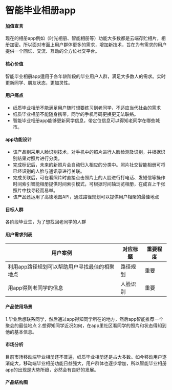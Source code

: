 # 智能毕业相册app

#### 加值宣言
现在的相册app例如（时光相册、智能相册等）功能大多数都是云端存贮相片，相册加密。所以面对市面上用户群体更多的需求，增加新技术，旨在为有需求的用户提供一个回忆、交流、互动的全方位社交平台。

#### 核心价值
智能毕业相册app适用于各年龄阶段的毕业用户人群，满足大多数人的需求。实时更新同学、朋友状态，更加灵性。

#### 用户痛点
- 纸质毕业相册不能满足用户随时想要练习到老同学，不适应当代社会的需求
- 纸质毕业相册不能随身携带，同学的手机号码更换更无法联络。
- 智能毕业相册app能够更新同学信息，带定位信息可以得知老同学在哪些城市。

#### app功能设计
- 该产品别采用人脸识别技术，对手机中的照片进行人脸检测及识别，并根据识别结果对照片进行分类。
- 完成标记后，未来的新照片会自动归入相应的分类中。照片社交智能相册可将已经识别的人脸与通讯录进行关联。
- 完成关联后，可在看照片时直接点击照片上的人脸进行打电话、发短信等操作时间索引智能相册提供时间索引模式，可根据时间轴浏览相册，在成百上千张照片中找寻轻而易举。
- 该产品还运用了高德地图API，通过路径规划可以提供用户相聚的最佳地点

#### 目标人群
各阶段毕业生，为了想找回老同学的人群

#### 用户需求列表
| 用户案例                                    | 对应标题              | 重要程度            |
| --------                                   | ------------         |---------            |
| 利用app路径规划可以帮助用户寻找最佳的相聚地点  | 路径规划               | 重要                |
| 用app得到老同学的信息                        |人脸识别                |重要                |

#### 产品使用场景

1.毕业后想联系同学，然后通过app得知同学所在的地方，然后app智能推荐一个聚会的最佳地点
2.想得知同学近况如何，在app里社区看同学的照片和状态得知到他的基本信息。

#### 市场分析
目前市场移动端毕业相册还不普遍，纸质毕业相册还是占大多数。如今移动用户逐渐庞大，移动端毕业相册功能日益强大，用户群体也逐步增加，所以智能毕业相册app的出现是大势所趋，必然会有良好的发展。

#### 产品结构图
